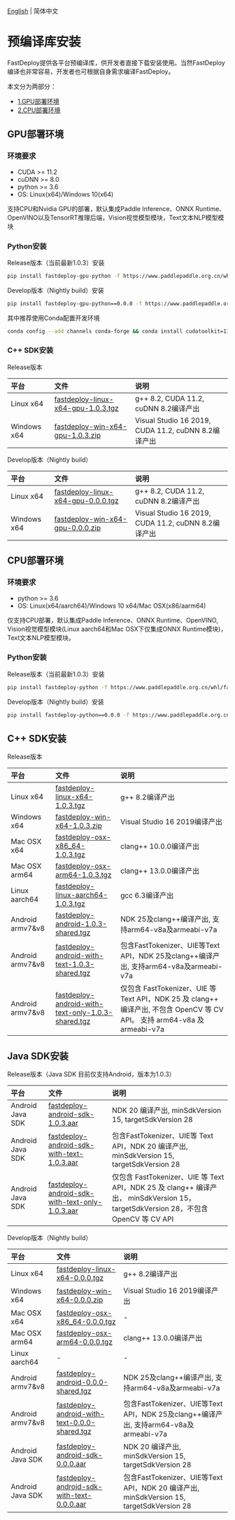 [English](../../en/build_and_install/download_prebuilt_libraries.md) | 简体中文

# 预编译库安装

FastDeploy提供各平台预编译库，供开发者直接下载安装使用。当然FastDeploy编译也非常容易，开发者也可根据自身需求编译FastDeploy。

本文分为两部分：
- [1.GPU部署环境](#1)
- [2.CPU部署环境](#2)

<p id="1"></p>

## GPU部署环境

### 环境要求
- CUDA >= 11.2
- cuDNN >= 8.0
- python >= 3.6
- OS: Linux(x64)/Windows 10(x64)

支持CPU和Nvidia GPU的部署，默认集成Paddle Inference、ONNX Runtime、OpenVINO以及TensorRT推理后端，Vision视觉模型模块，Text文本NLP模型模块

### Python安装

Release版本（当前最新1.0.3）安装
```bash
pip install fastdeploy-gpu-python -f https://www.paddlepaddle.org.cn/whl/fastdeploy.html
```

Develop版本（Nightly build）安装
```bash
pip install fastdeploy-gpu-python==0.0.0 -f https://www.paddlepaddle.org.cn/whl/fastdeploy_nightly_build.html
```

其中推荐使用Conda配置开发环境
```bash
conda config --add channels conda-forge && conda install cudatoolkit=11.2 cudnn=8.2
```

### C++ SDK安装

Release版本

| 平台 | 文件 | 说明 |
| :--- | :--- | :---- |
| Linux x64 | [fastdeploy-linux-x64-gpu-1.0.3.tgz](https://bj.bcebos.com/fastdeploy/release/cpp/fastdeploy-linux-x64-gpu-1.0.3.tgz) | g++ 8.2, CUDA 11.2, cuDNN 8.2编译产出 |
| Windows x64 | [fastdeploy-win-x64-gpu-1.0.3.zip](https://bj.bcebos.com/fastdeploy/release/cpp/fastdeploy-win-x64-gpu-1.0.3.zip) | Visual Studio 16 2019, CUDA 11.2, cuDNN 8.2编译产出 |

Develop版本（Nightly build）

| 平台 | 文件 | 说明 |
| :--- | :--- | :---- |
| Linux x64 | [fastdeploy-linux-x64-gpu-0.0.0.tgz](https://fastdeploy.bj.bcebos.com/dev/cpp/fastdeploy-linux-x64-gpu-0.0.0.tgz) | g++ 8.2, CUDA 11.2, cuDNN 8.2编译产出 |
| Windows x64 | [fastdeploy-win-x64-gpu-0.0.0.zip](https://fastdeploy.bj.bcebos.com/dev/cpp/fastdeploy-win-x64-gpu-0.0.0.zip) | Visual Studio 16 2019, CUDA 11.2, cuDNN 8.2编译产出 |

<p id="2"></p>

## CPU部署环境

### 环境要求
- python >= 3.6
- OS: Linux(x64/aarch64)/Windows 10 x64/Mac OSX(x86/aarm64)

仅支持CPU部署，默认集成Paddle Inference、ONNX Runtime、OpenVINO, Vision视觉模型模块(Linux aarch64和Mac OSX下仅集成ONNX Runtime模块)， Text文本NLP模型模块。

### Python安装

Release版本（当前最新1.0.3）安装
```bash
pip install fastdeploy-python -f https://www.paddlepaddle.org.cn/whl/fastdeploy.html
```

Develop版本（Nightly build）安装
```bash
pip install fastdeploy-python==0.0.0 -f https://www.paddlepaddle.org.cn/whl/fastdeploy_nightly_build.html
```

## C++ SDK安装

Release版本

| 平台 | 文件 | 说明 |
| :--- | :--- | :---- |
| Linux x64 | [fastdeploy-linux-x64-1.0.3.tgz](https://bj.bcebos.com/fastdeploy/release/cpp/fastdeploy-linux-x64-1.0.3.tgz) | g++ 8.2编译产出 |
| Windows x64 | [fastdeploy-win-x64-1.0.3.zip](https://bj.bcebos.com/fastdeploy/release/cpp/fastdeploy-win-x64-1.0.3.zip) | Visual Studio 16 2019编译产出 |
| Mac OSX x64 | [fastdeploy-osx-x86_64-1.0.3.tgz](https://bj.bcebos.com/fastdeploy/release/cpp/fastdeploy-osx-x86_64-1.0.3.tgz) | clang++ 10.0.0编译产出|
| Mac OSX arm64 | [fastdeploy-osx-arm64-1.0.3.tgz](https://bj.bcebos.com/fastdeploy/release/cpp/fastdeploy-osx-arm64-1.0.3.tgz) | clang++ 13.0.0编译产出 |
| Linux aarch64 | [fastdeploy-linux-aarch64-1.0.3.tgz](https://bj.bcebos.com/fastdeploy/release/cpp/fastdeploy-linux-aarch64-1.0.3.tgz) | gcc 6.3编译产出 |  
| Android armv7&v8 | [fastdeploy-android-1.0.3-shared.tgz](https://bj.bcebos.com/fastdeploy/release/android/fastdeploy-android-1.0.3-shared.tgz) | NDK 25及clang++编译产出, 支持arm64-v8a及armeabi-v7a |  
| Android armv7&v8 | [fastdeploy-android-with-text-1.0.3-shared.tgz](https://bj.bcebos.com/fastdeploy/release/android/fastdeploy-android-with-text-1.0.3-shared.tgz) | 包含FastTokenizer、UIE等Text API，NDK 25及clang++编译产出, 支持arm64-v8a及armeabi-v7a |
| Android armv7&v8 | [fastdeploy-android-with-text-only-1.0.3-shared.tgz](https://bj.bcebos.com/fastdeploy/release/android/fastdeploy-android-with-text-only-1.0.3-shared.tgz) | 仅包含 FastTokenizer、UIE 等 Text API，NDK 25 及 clang++ 编译产出, 不包含 OpenCV 等 CV API。 支持 arm64-v8a 及 armeabi-v7a |

## Java SDK安装

Release版本（Java SDK 目前仅支持Android，版本为1.0.3）  

| 平台 | 文件 | 说明 |
| :--- | :--- | :---- |
| Android Java SDK | [fastdeploy-android-sdk-1.0.3.aar](https://bj.bcebos.com/fastdeploy/release/android/fastdeploy-android-sdk-1.0.3.aar) | NDK 20 编译产出, minSdkVersion 15, targetSdkVersion 28 |  
| Android Java SDK | [fastdeploy-android-sdk-with-text-1.0.3.aar](https://bj.bcebos.com/fastdeploy/release/android/fastdeploy-android-sdk-with-text-1.0.3.aar) | 包含FastTokenizer、UIE等 Text API，NDK 20 编译产出, minSdkVersion 15, targetSdkVersion 28 |
| Android Java SDK | [fastdeploy-android-sdk-with-text-only-1.0.3.aar](https://bj.bcebos.com/fastdeploy/release/android/fastdeploy-android-sdk-with-text-only-1.0.3.aar) | 仅包含 FastTokenizer、UIE 等 Text API，NDK 25 及 clang++ 编译产出， minSdkVersion 15， targetSdkVersion 28，不包含 OpenCV 等 CV API|


Develop版本（Nightly build）

| 平台 | 文件 | 说明 |
| :--- | :--- | :---- |
| Linux x64 | [fastdeploy-linux-x64-0.0.0.tgz](https://fastdeploy.bj.bcebos.com/dev/cpp/fastdeploy-linux-x64-0.0.0.tgz) | g++ 8.2编译产出 |
| Windows x64 | [fastdeploy-win-x64-0.0.0.zip](https://fastdeploy.bj.bcebos.com/dev/cpp/fastdeploy-win-x64-0.0.0.zip) | Visual Studio 16 2019编译产出 |
| Mac OSX x64 | [fastdeploy-osx-x86_64-0.0.0.tgz](https://bj.bcebos.com/fastdeploy/dev/cpp/fastdeploy-osx-x86_64-0.0.0.tgz) | - |
| Mac OSX arm64 | [fastdeploy-osx-arm64-0.0.0.tgz](https://fastdeploy.bj.bcebos.com/dev/cpp/fastdeploy-osx-arm64-0.0.0.tgz) | clang++ 13.0.0编译产出 |
| Linux aarch64 | - | - |  
| Android armv7&v8 | [fastdeploy-android-0.0.0-shared.tgz](https://bj.bcebos.com/fastdeploy/dev/android/fastdeploy-android-0.0.0-shared.tgz) | NDK 25及clang++编译产出, 支持arm64-v8a及armeabi-v7a |  
| Android armv7&v8 | [fastdeploy-android-with-text-0.0.0-shared.tgz](https://bj.bcebos.com/fastdeploy/dev/android/fastdeploy-android-with-text-0.0.0-shared.tgz) | 包含FastTokenizer、UIE等Text API，NDK 25及clang++编译产出, 支持arm64-v8a及armeabi-v7a |  
| Android Java SDK | [fastdeploy-android-sdk-0.0.0.aar](https://bj.bcebos.com/fastdeploy/dev/android/fastdeploy-android-sdk-0.0.0.aar) | NDK 20 编译产出, minSdkVersion 15, targetSdkVersion 28 |  
| Android Java SDK | [fastdeploy-android-sdk-with-text-0.0.0.aar](https://bj.bcebos.com/fastdeploy/dev/android/fastdeploy-android-sdk-with-text-0.0.0.aar) | 包含FastTokenizer、UIE等Text API，NDK 20 编译产出, minSdkVersion 15, targetSdkVersion 28 |
